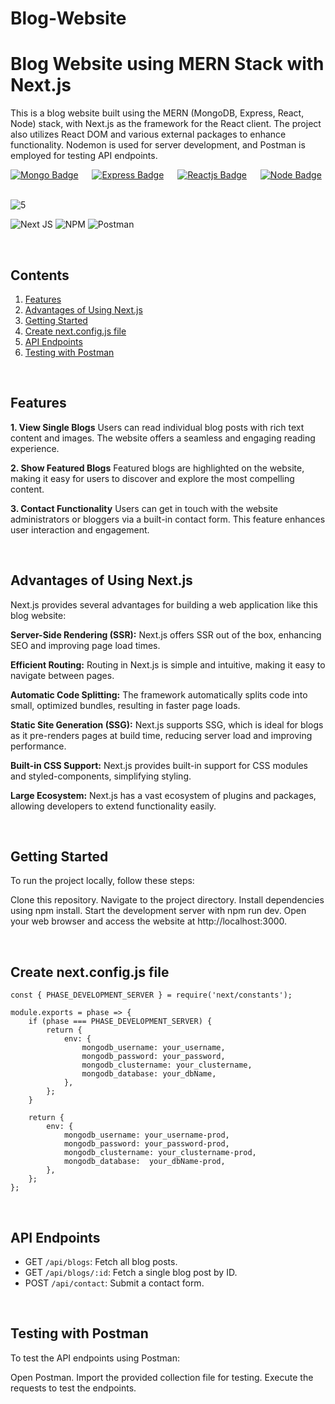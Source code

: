 # Blog-Website

# Blog Website using MERN Stack with Next.js
This is a blog website built using the MERN (MongoDB, Express, React, Node) stack, with Next.js as the framework for the React client. The project also utilizes React DOM and various external packages to enhance functionality. Nodemon is used for server development, and Postman is employed for testing API endpoints.

[![Mongo Badge](http://img.shields.io/badge/Database%20-MongoDB-darkgreen?style=for-the-badge&logo=mongodb)](https://www.mongodb.com/)
&emsp;
[![Express Badge](http://img.shields.io/badge/Server%20-Express-black?style=for-the-badge&logo=express)](https://expressjs.com/)
&emsp;
[![Reactjs Badge](http://img.shields.io/badge/Client%20-React-blue?style=for-the-badge&logo=react)](https://reactjs.org/)
&emsp;
[![Node Badge](http://img.shields.io/badge/Backend%20-Node-green?style=for-the-badge&logo=node.js)](https://nodejs.org/en/)
&emsp;


![5](https://github.com/umangutkarsh/blog-website/assets/95426993/2ea84ff6-1902-4a4f-a2b8-6e61aff471ab)
<br/>

![Next JS](https://img.shields.io/badge/Next-black?style=for-the-badge&logo=next.js&logoColor=white)
![NPM](https://img.shields.io/badge/NPM-%23CB3837.svg?style=for-the-badge&logo=npm&logoColor=white)
![Postman](https://img.shields.io/badge/Postman-FF6C37?style=for-the-badge&logo=postman&logoColor=white)



<br />

## Contents
1. [Features](https://github.com/umangutkarsh/blog-website/tree/main#features)
2. [Advantages of Using Next.js](https://github.com/umangutkarsh/blog-website/tree/main#advantages-of-using-nextjs)
3. [Getting Started](https://github.com/umangutkarsh/blog-website/tree/main#getting-started)
4. [Create next.config.js file](https://github.com/umangutkarsh/blog-website/tree/main#create-nextconfigjs-file)
5. [API Endpoints](https://github.com/umangutkarsh/blog-website/tree/main#getting-started)
6. [Testing with Postman](https://github.com/umangutkarsh/blog-website/tree/main#testing-with-postman)

<br />

## Features
**1. View Single Blogs**
Users can read individual blog posts with rich text content and images. The website offers a seamless and engaging reading experience.

**2. Show Featured Blogs**
Featured blogs are highlighted on the website, making it easy for users to discover and explore the most compelling content.

**3. Contact Functionality**
Users can get in touch with the website administrators or bloggers via a built-in contact form. This feature enhances user interaction and engagement.

<br />

## Advantages of Using Next.js
Next.js provides several advantages for building a web application like this blog website:

**Server-Side Rendering (SSR):** Next.js offers SSR out of the box, enhancing SEO and improving page load times.

**Efficient Routing:** Routing in Next.js is simple and intuitive, making it easy to navigate between pages.

**Automatic Code Splitting:** The framework automatically splits code into small, optimized bundles, resulting in faster page loads.

**Static Site Generation (SSG):** Next.js supports SSG, which is ideal for blogs as it pre-renders pages at build time, reducing server load and improving performance.

**Built-in CSS Support:** Next.js provides built-in support for CSS modules and styled-components, simplifying styling.

**Large Ecosystem:** Next.js has a vast ecosystem of plugins and packages, allowing developers to extend functionality easily.


<br />


## Getting Started
To run the project locally, follow these steps:

Clone this repository.
Navigate to the project directory.
Install dependencies using npm install.
Start the development server with npm run dev.
Open your web browser and access the website at http://localhost:3000.

<br />

## Create next.config.js file
```
const { PHASE_DEVELOPMENT_SERVER } = require('next/constants');

module.exports = phase => {
	if (phase === PHASE_DEVELOPMENT_SERVER) {
		return {
			env: {
				mongodb_username: your_username,
				mongodb_password: your_password,
				mongodb_clustername: your_clustername,
				mongodb_database: your_dbName,
			},
		};
	}

	return {
		env: {
			mongodb_username: your_username-prod,
			mongodb_password: your_password-prod,
			mongodb_clustername: your_clustername-prod,
			mongodb_database:  your_dbName-prod,
		},
	};
};

```


<br />


## API Endpoints
* GET `/api/blogs`: Fetch all blog posts.
* GET `/api/blogs/:id`: Fetch a single blog post by ID.
* POST `/api/contact`: Submit a contact form.

<br />

## Testing with Postman
To test the API endpoints using Postman:

Open Postman.
Import the provided collection file for testing.
Execute the requests to test the endpoints.
